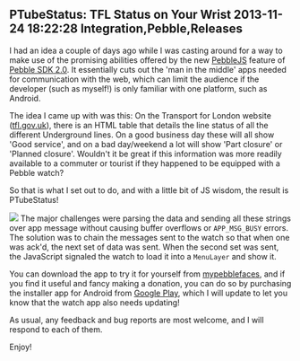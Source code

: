 PTubeStatus: TFL Status on Your Wrist
2013-11-24 18:22:28
Integration,Pebble,Releases
---

<strong></strong>I had an idea a couple of days ago while I was casting around for a way to make use of the promising abilities offered by the new <a title="PebbleJS" href="https://developer.getpebble.com/2/guides/javascript-guide.html">PebbleJS</a> feature of <a title="Pebble SDK 2.0" href="https://developer.getpebble.com/2/">Pebble SDK 2.0</a>. It essentially cuts out the 'man in the middle' apps needed for communication with the web, which can limit the audience if the developer (such as myself!) is only familiar with one platform, such as Android.

The idea I came up with was this: On the Transport for London website (<a title="TFL" href="http://www.tfl.gov.uk/">tfl.gov.uk</a>), there is an HTML table that details the line status of all the different Underground lines. On a good business day these will all show 'Good service', and on a bad day/weekend a lot will show 'Part closure' or 'Planned closure'. Wouldn't it be great if this information was more readily available to a commuter or tourist if they happened to be equipped with a Pebble watch?

So that is what I set out to do, and with a little bit of JS wisdom, the result is PTubeStatus!

![](/assets/import/media/2013/11/mockup2.gif) The major challenges were parsing the data and sending all these strings over app message without causing buffer overflows or <code>APP_MSG_BUSY</code> errors. The solution was to chain the messages sent to the watch so that when one was ack'd, the next set of data was sent. When the second set was sent, the JavaScript signaled the watch to load it into a <code>MenuLayer</code> and show it.

You can download the app to try it for yourself from <a title="mypebblefaces" href="http://www.mypebblefaces.com/apps/3905/7768/">mypebblefaces</a>, and if you find it useful and fancy making a donation, you can do so by purchasing the installer app for Android from <a title="PTubeStatus Installer" href="https://play.google.com/store/apps/details?id=com.wordpress.ninedof.ptubestatusinstaller">Google Play</a>, which I will update to let you know that the watch app also needs updating!

As usual, any feedback and bug reports are most welcome, and I will respond to each of them.

Enjoy!
